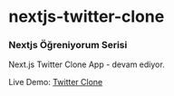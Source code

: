 # nextjs-twitter-clone

### Nextjs Öğreniyorum Serisi

Next.js Twitter Clone App - devam ediyor. 

Live Demo: [Twitter Clone](https://nextjs-twitter-oz.vercel.app/)
